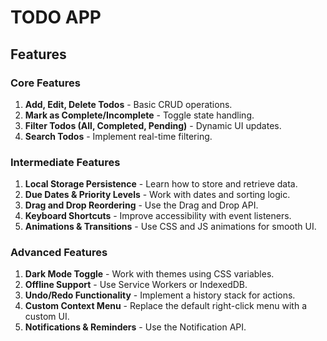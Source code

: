 # TODO APP

## Features

### **Core Features**

1. **Add, Edit, Delete Todos** - Basic CRUD operations.
2. **Mark as Complete/Incomplete** - Toggle state handling.
3. **Filter Todos (All, Completed, Pending)** - Dynamic UI updates.
4. **Search Todos** - Implement real-time filtering.

### **Intermediate Features**

1. **Local Storage Persistence** - Learn how to store and retrieve data.
2. **Due Dates & Priority Levels** - Work with dates and sorting logic.
3. **Drag and Drop Reordering** - Use the Drag and Drop API.
4. **Keyboard Shortcuts** - Improve accessibility with event listeners.
5. **Animations & Transitions** - Use CSS and JS animations for smooth UI.

### **Advanced Features**

1. **Dark Mode Toggle** - Work with themes using CSS variables.
2. **Offline Support** - Use Service Workers or IndexedDB.
3. **Undo/Redo Functionality** - Implement a history stack for actions.
4. **Custom Context Menu** - Replace the default right-click menu with a custom UI.
5. **Notifications & Reminders** - Use the Notification API.